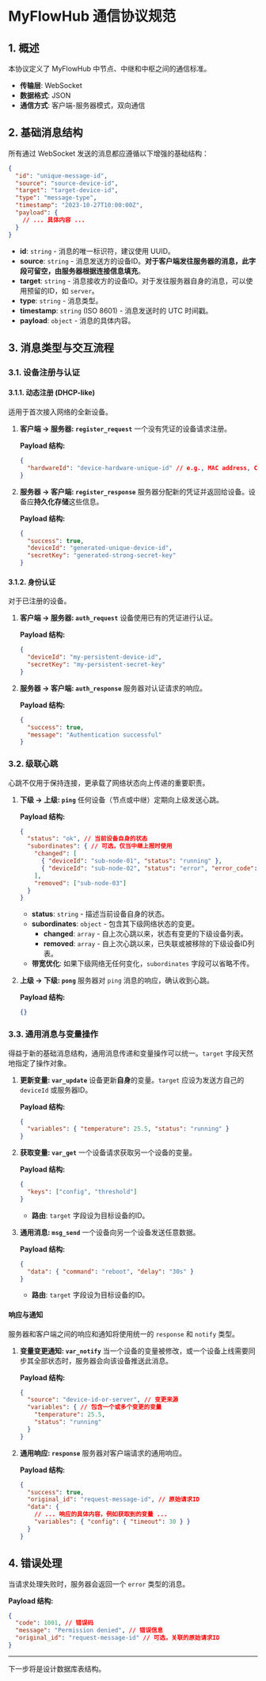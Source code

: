 # MyFlowHub 通信协议规范

## 1. 概述

本协议定义了 MyFlowHub 中节点、中继和中枢之间的通信标准。

- **传输层**: WebSocket
- **数据格式**: JSON
- **通信方式**: 客户端-服务器模式，双向通信

## 2. 基础消息结构

所有通过 WebSocket 发送的消息都应遵循以下增强的基础结构：

```json
{
  "id": "unique-message-id",
  "source": "source-device-id",
  "target": "target-device-id",
  "type": "message-type",
  "timestamp": "2023-10-27T10:00:00Z",
  "payload": {
    // ... 具体内容 ...
  }
}
```

- **id**: `string` - 消息的唯一标识符，建议使用 UUID。
- **source**: `string` - 消息发送方的设备ID。**对于客户端发往服务器的消息，此字段可留空，由服务器根据连接信息填充**。
- **target**: `string` - 消息接收方的设备ID。对于发往服务器自身的消息，可以使用预留的ID，如 `server`。
- **type**: `string` - 消息类型。
- **timestamp**: `string` (ISO 8601) - 消息发送时的 UTC 时间戳。
- **payload**: `object` - 消息的具体内容。

## 3. 消息类型与交互流程

### 3.1. 设备注册与认证

#### 3.1.1. 动态注册 (DHCP-like)

适用于首次接入网络的全新设备。

1.  **客户端 -> 服务器: `register_request`**
    一个没有凭证的设备请求注册。

    **Payload 结构:**
    ```json
    {
      "hardwareId": "device-hardware-unique-id" // e.g., MAC address, CPU serial
    }
    ```

2.  **服务器 -> 客户端: `register_response`**
    服务器分配新的凭证并返回给设备。设备应**持久化存储**这些信息。

    **Payload 结构:**
    ```json
    {
      "success": true,
      "deviceId": "generated-unique-device-id",
      "secretKey": "generated-strong-secret-key"
    }
    ```

#### 3.1.2. 身份认证

对于已注册的设备。

1.  **客户端 -> 服务器: `auth_request`**
    设备使用已有的凭证进行认证。

    **Payload 结构:**
    ```json
    {
      "deviceId": "my-persistent-device-id",
      "secretKey": "my-persistent-secret-key"
    }
    ```

2.  **服务器 -> 客户端: `auth_response`**
    服务器对认证请求的响应。

    **Payload 结构:**
    ```json
    {
      "success": true,
      "message": "Authentication successful"
    }
    ```

### 3.2. 级联心跳

心跳不仅用于保持连接，更承载了网络状态向上传递的重要职责。

1.  **下级 -> 上级: `ping`**
    任何设备（节点或中继）定期向上级发送心跳。

    **Payload 结构:**
    ```json
    {
      "status": "ok", // 当前设备自身的状态
      "subordinates": { // 可选，仅当中继上报时使用
        "changed": [
          { "deviceId": "sub-node-01", "status": "running" },
          { "deviceId": "sub-node-02", "status": "error", "error_code": 500 }
        ],
        "removed": ["sub-node-03"]
      }
    }
    ```
    - **status**: `string` - 描述当前设备自身的状态。
    - **subordinates**: `object` - 包含其下级网络状态的变更。
      - **changed**: `array` - 自上次心跳以来，状态有变更的下级设备列表。
      - **removed**: `array` - 自上次心跳以来，已失联或被移除的下级设备ID列表。
    - **带宽优化**: 如果下级网络无任何变化，`subordinates` 字段可以省略不传。

2.  **上级 -> 下级: `pong`**
    服务器对 `ping` 消息的响应，确认收到心跳。

    **Payload 结构:**
    ```json
    {}
    ```

### 3.3. 通用消息与变量操作

得益于新的基础消息结构，通用消息传递和变量操作可以统一。`target` 字段天然地指定了操作对象。

1.  **更新变量: `var_update`**
    设备更新**自身**的变量。`target` 应设为发送方自己的 `deviceId` 或服务器ID。

    **Payload 结构:**
    ```json
    {
      "variables": { "temperature": 25.5, "status": "running" }
    }
    ```

2.  **获取变量: `var_get`**
    一个设备请求获取另一个设备的变量。

    **Payload 结构:**
    ```json
    {
      "keys": ["config", "threshold"]
    }
    ```
    - **路由**: `target` 字段设为目标设备的ID。

3.  **通用消息: `msg_send`**
    一个设备向另一个设备发送任意数据。

    **Payload 结构:**
    ```json
    {
      "data": { "command": "reboot", "delay": "30s" }
    }
    ```
    - **路由**: `target` 字段设为目标设备的ID。

#### 响应与通知

服务器和客户端之间的响应和通知将使用统一的 `response` 和 `notify` 类型。

1.  **变量变更通知: `var_notify`**
    当一个设备的变量被修改，或一个设备上线需要同步其全部状态时，服务器会向该设备推送此消息。

    **Payload 结构:**
    ```json
    {
      "source": "device-id-or-server", // 变更来源
      "variables": { // 包含一个或多个变更的变量
        "temperature": 25.5,
        "status": "running"
      }
    }
    ```

2.  **通用响应: `response`**
    服务器对客户端请求的通用响应。

    **Payload 结构:**
    ```json
    {
      "success": true,
      "original_id": "request-message-id", // 原始请求ID
      "data": {
        // ... 响应的具体内容，例如获取到的变量 ...
        "variables": { "config": { "timeout": 30 } }
      }
    }
    ```

## 4. 错误处理

当请求处理失败时，服务器会返回一个 `error` 类型的消息。

**Payload 结构:**
```json
{
  "code": 1001, // 错误码
  "message": "Permission denied", // 错误信息
  "original_id": "request-message-id" // 可选，关联的原始请求ID
}
```

---
下一步将是设计数据库表结构。
